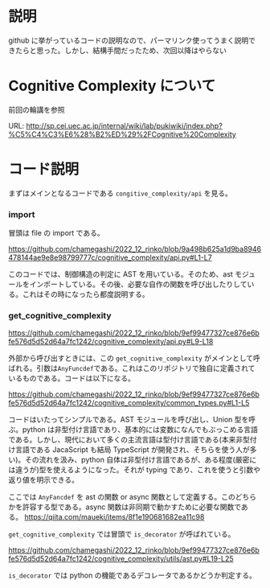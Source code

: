 # 説明

github に挙がっているコードの説明なので、パーマリンク使ってうまく説明できたらと思った。しかし、結構手間だったため、次回以降はやらない

# Cognitive Complexity について

前回の輪講を参照

URL: http://sp.cei.uec.ac.jp/internal/wiki/lab/pukiwiki/index.php?%C5%C4%C3%E6%28%B2%ED%29%2FCognitive%20Complexity

# コード説明

まずはメインとなるコードである `congitive_complexity/api` を見る。

### import

冒頭は file の import である。

https://github.com/chamegashi/2022_12_rinko/blob/9a498b625a1d9ba8946478144ae9e8e98799777c/cognitive_complexity/api.py#L1-L7

このコードでは、制御構造の判定に AST を用いている。そのため、ast モジュールをインポートしている。その後、必要な自作の関数を呼び出したりしている。これはその時になったら都度説明する。

### get_cognitive_complexity

https://github.com/chamegashi/2022_12_rinko/blob/9ef99477327ce876e6bfe576d5d52d64a7fc1242/cognitive_complexity/api.py#L9-L18

外部から呼び出すときには、この `get_cognitive_complexity` がメインとして呼ばれる。引数は`AnyFuncdef`である。これはこのリポジトリで独自に定義されているものである。コードは以下になる。

https://github.com/chamegashi/2022_12_rinko/blob/9ef99477327ce876e6bfe576d5d52d64a7fc1242/cognitive_complexity/common_types.py#L1-L5

コードはいたってシンプルである。AST モジュールを呼び出し、Union 型を呼ぶ。python は非型付け言語であり、基本的には変数になんでもぶっこめる言語である。しかし、現代において多くの主流言語は型付け言語である(本来非型付け言語である JacaScript も結局 TypeScript が開発され、そちらを使う人が多い)。その流れを汲み、python 自体は非型付け言語であるが、ある程度(厳密には違うが)型を使えるようになった。それが typing であり、これを使うと引数や返り値を明示できる。

ここでは `AnyFancdef` を ast の関数 or async 関数として定義する。このどちらかを許容する型である。async 関数は非同期で動かすために必要な関数である。
https://qiita.com/maueki/items/8f1e190681682ea11c98

 `get_cognitive_complexity` では冒頭で `is_decorator` が呼ばれている。

https://github.com/chamegashi/2022_12_rinko/blob/9ef99477327ce876e6bfe576d5d52d64a7fc1242/cognitive_complexity/utils/ast.py#L19-L25

`is_decorator` では python の機能であるデコレータであるかどうか判定する。
